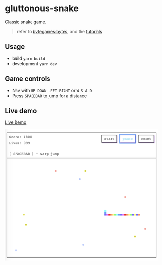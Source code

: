 # gluttonous-snake

  Classic snake game. 
  > refer to [bytegames:bytes](https://github.com/bytegames/bytes), and the [tutorials](https://itnext.io/build-a-snake-game-in-typescript-8bee5b9f1ec6)

## Usage
- build `yarn build`
- development `yarn dev`

## Game controls
- Nav with `UP DOWN LEFT RIGHT` or `W S A D`
- Press `SPACEBAR` to jump for a distance

## Live demo
[Live Demo](https://littlegauze.github.io/gluttonous-snake/build/)

<img src="https://github.com/littleGauze/gluttonous-snake/blob/master/images/snake.png" width=700 />
